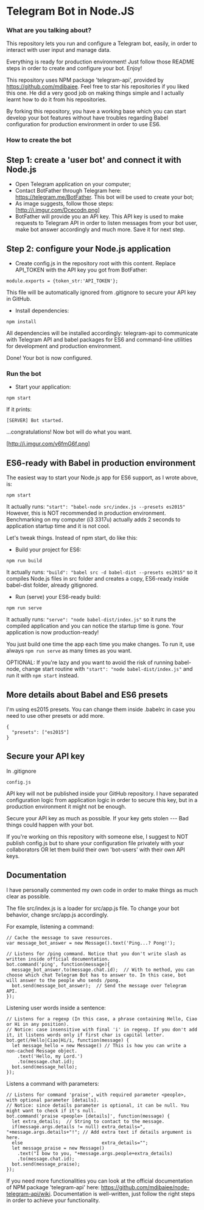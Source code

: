 # Telegram Bot in Node.JS

### What are you talking about?
This repository lets you run and configure a Telegram bot, easily, in order to interact with user input and manage data.

Everything is ready for production environment! Just follow those README steps in order to create and configure your bot. Enjoy!

This repository uses NPM package 'telegram-api', provided by https://github.com/mdibaiee. Feel free to star his repositories if you liked this one. He did a very good job on making things simple and I actually learnt how to do it from his repositories.

By forking this repository, you have a working base which you can start develop your bot features without have troubles regarding Babel configuration for production environment in order to use ES6.

### How to create the bot

## Step 1: create a 'user bot' and connect it with Node.js
- Open Telegram application on your computer;
- Contact BotFather through Telegram here: https://telegram.me/BotFather. This bot will be used to create your bot;
- As image suggests, follow those steps:
[http://i.imgur.com/Dcecodn.png]
- BotFather will provide you an API key. This API key is used to make requests to Telegram API in order to listen messages from your bot user, make bot answer accordingly and much more. Save it for next step.

## Step 2: configure your Node.js application
- Create config.js in the repository root with this content. Replace API_TOKEN with the API key you got from BotFather:
```
module.exports = {token_str:'API_TOKEN'};
```
This file will be automatically ignored from .gitignore to secure your API key in GitHub.


- Install dependencies:
```
npm install
```
All dependencies will be installed accordingly: telegram-api to communicate with Telegram API and babel packages for ES6 and command-line utilities for development and production environment.

Done! Your bot is now configured.

### Run the bot
- Start your application:
```
npm start
```
If it prints:
```
[SERVER] Bot started.
```
...congratulations! Now bot will do what you want.

[http://i.imgur.com/v6fmG6f.png]

## ES6-ready with Babel in production environment
The easiest way to start your Node.js app for ES6 support, as I wrote above, is:
```
npm start
```
It actually runs: `"start": "babel-node src/index.js --presets es2015"`
However, this is NOT recommended in production environment. Benchmarking on my computer (i3 3317u) actually adds 2 seconds to application startup time and it is not cool.

Let's tweak things. Instead of npm start, do like this:

- Build your project for ES6:
```
npm run build
```
It actually runs: `"build": "babel src -d babel-dist --presets es2015"` so it compiles Node.js files in src folder and creates a copy, ES6-ready inside babel-dist folder, already gitignored.

- Run (serve) your ES6-ready build:
```
npm run serve
```
It actually runs: `"serve": "node babel-dist/index.js"` so it runs the compiled application and you can notice the startup time is gone. Your application is now production-ready!

You just build one time the app each time you make changes. To run it, use always `npm run serve` as many times as you want.

OPTIONAL: If you're lazy and you want to avoid the risk of running babel-node, change start routine with `"start": "node babel-dist/index.js"` and run it with `npm start` instead.

## More details about Babel and ES6 presets
I'm using es2015 presets. You can change them inside .babelrc in case you need to use other presets or add more.

```
{
  "presets": ["es2015"]
}
```

## Secure your API key
In .gitignore
```
config.js
```
API key will not be published inside your GitHub repository.
I have separated configuration logic from application logic in order to secure this key, but in a production environment it might not be enough.

Secure your API key as much as possible.
If your key gets stolen --- Bad things could happen with your bot.

If you're working on this repository with someone else, I suggest to NOT publish config.js but to share your configuration file privately with your collaborators OR let them build their own 'bot-users' with their own API keys.

## Documentation
I have personally commented my own code in order to make things as much clear as possible.

The file src/index.js is a loader for src/app.js file. To change your bot behavior, change src/app.js accordingly.

For example, listening a command:
```
// Cache the message to save resources.
var message_bot_answer = new Message().text('Ping...? Pong!');

// Listens for /ping command. Notice that you don't write slash as written inside official documentation.
bot.command('ping', function(message){
  message_bot_answer.to(message.chat.id);  // With to method, you can choose which chat Telegram Bot has to answer to. In this case, bot will answer to the people who sends /pong.
  bot.send(message_bot_answer);  // Send the message over Telegram API.
});
```

Listening user words inside a sentence:
```
// Listens for a regexp (In this case, a phrase containing Hello, Ciao or Hi in any position).
// Notice: case insensitive with final 'i' in regexp. If you don't add it, it listens words only if first char is capital letter.
bot.get(/Hello|Ciao|Hi/i, function(message) {
  let message_hello = new Message() // This is how you can write a non-cached Message object.
    .text('Hello, my Lord.')
    .to(message.chat.id);
  bot.send(message_hello);
});
```

Listens a command with parameters:
```
// Listens for command 'praise', with required parameter <people>, with optional parameter [details].
// Notice: since details parameter is optional, it can be null. You might want to check if it's null.
bot.command('praise <people> [details]', function(message) {
  let extra_details;  // String to contact to the message.
  if(message.args.details != null) extra_details=", "+message.args.details+"!"; // Add extra text if details argument is here.
  else                             extra_details="";
  let message_praise = new Message()
    .text("I bow to you, "+message.args.people+extra_details)
    .to(message.chat.id);
  bot.send(message_praise);
});
```

If you need more functionalities you can look at the official documentation of NPM package 'telegram-api' here: https://github.com/mdibaiee/node-telegram-api/wiki. Documentation is well-written, just follow the right steps in order to achieve your functionality.